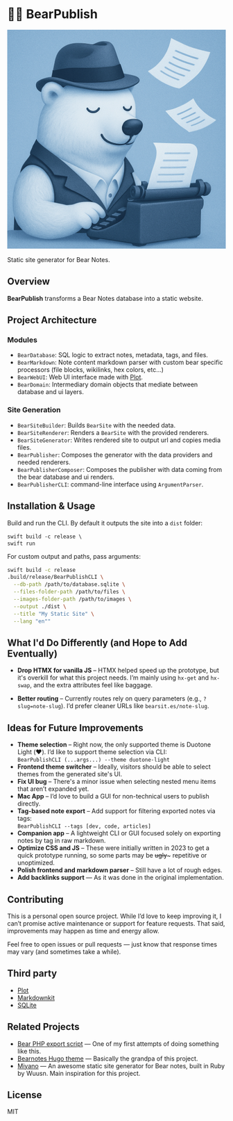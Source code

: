 # 🐻‍❄️ BearPublish

![Icon](img.png)

Static site generator for Bear Notes.

## Overview

**BearPublish** transforms a Bear Notes database into a static website.

## Project Architecture

### Modules

- `BearDatabase`: SQL logic to extract notes, metadata, tags, and files.
- `BearMarkdown`: Note content markdown parser with custom bear specific processors (file blocks, wikilinks, hex colors, etc...)
- `BearWebUI`: Web UI interface made with [Plot](https://github.com/JohnSundell/Plot).
- `BearDomain`: Intermediary domain objects that mediate between database and ui layers.

### Site Generation

- `BearSiteBuilder`: Builds `BearSite` with the needed data.
- `BearSiteRenderer`: Renders a `BearSite` with the provided renderers.
- `BearSiteGenerator`: Writes rendered site to output url and copies media files.
- `BearPublisher`: Composes the generator with the data providers and needed renderers. 
- `BearPublisherComposer`: Composes the publisher with data coming from the bear database and ui renders.
- `BearPublisherCLI`: command-line interface using `ArgumentParser`.

## Installation & Usage

Build and run the CLI. By default it outputs the site into a `dist` folder:

```
swift build -c release \
swift run
```

For custom output and paths, pass arguments:

```bash
swift build -c release
.build/release/BearPublishCLI \
  --db-path /path/to/database.sqlite \
  --files-folder-path /path/to/files \
  --images-folder-path /path/to/images \
  --output ./dist \
  --title "My Static Site" \
  --lang "en""
```

## What I'd Do Differently (and Hope to Add Eventually)

- **Drop HTMX for vanilla JS** – HTMX helped speed up the prototype, but it's overkill for what this project needs. I’m mainly using `hx-get` and `hx-swap`, and the extra attributes feel like baggage.
  
- **Better routing** – Currently routes rely on query parameters (e.g., `?slug=note-slug`). I’d prefer cleaner URLs like `bearsit.es/note-slug`.

## Ideas for Future Improvements

- **Theme selection** – Right now, the only supported theme is Duotone Light (❤️). I’d like to support theme selection via CLI:  
  `BearPublishCLI (...args...) --theme duotone-light`
- **Frontend theme switcher** – Ideally, visitors should be able to select themes from the generated site's UI.
- **Fix UI bug** – There's a minor issue when selecting nested menu items that aren’t expanded yet.
- **Mac App** – I’d love to build a GUI for non-technical users to publish directly.
- **Tag-based note export** – Add support for filtering exported notes via tags:  
  `BearPublishCLI --tags [dev, code, articles]`
- **Companion app** – A lightweight CLI or GUI focused solely on exporting notes by tag in raw markdown.
- **Optimize CSS and JS** – These were initially written in 2023 to get a quick prototype running, so some parts may be ~~ugly~~~ repetitive or unoptimized.
- **Polish frontend and markdown parser** – Still have a lot of rough edges.
- **Add backlinks support** — As it was done in the original implementation.

## Contributing

This is a personal open source project.  While I’d love to keep improving it, I can’t promise active maintenance or support for feature requests. That said, improvements may happen as time and energy allow.

Feel free to open issues or pull requests — just know that response times may vary (and sometimes take a while).

## Third party

- [Plot](https://github.com/JohnSundell/Plot)
- [Markdownkit](https://github.com/objecthub/swift-markdownkit)
- [SQLite](https://github.com/stephencelis/SQLite.swift)

## Related Projects

- [Bear PHP export script](https://gist.github.com/crisfeim/55e5c005f7e888ee0a380660b2dba8d5) — One of my first attempts of doing something like this.
- [Bearnotes Hugo theme](https://github.com/crisfeim/theme-hugo-bearnotes) — Basically the grandpa of this project.
- [Miyano](https://github.com/wuusn/miyano) — An awesome static site generator for Bear notes, built in Ruby by Wuusn. Main inspiration for this project.


## License

MIT
